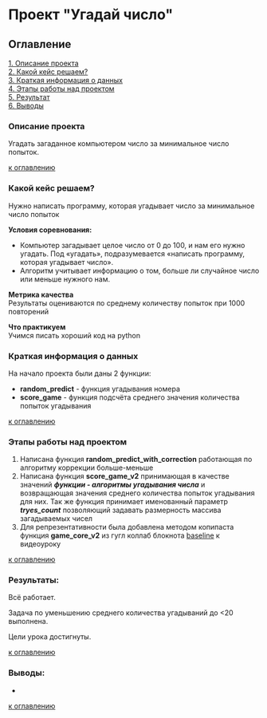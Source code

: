 # Проект "Угадай число"

## Оглавление  
[1. Описание проекта](.README.md#Описание-проекта)  
[2. Какой кейс решаем?](.README.md#Какой-кейс-решаем)  
[3. Краткая информация о данных](.README.md#Краткая-информация-о-данных)  
[4. Этапы работы над проектом](.README.md#Этапы-работы-над-проектом)  
[5. Результат](.README.md#Результат)    
[6. Выводы](.README.md#Выводы) 


### Описание проекта    
Угадать загаданное компьютером число за минимальное число попыток.

[к оглавлению](_)


### Какой кейс решаем?    
Нужно написать программу, которая угадывает число за минимальное число попыток


**Условия соревнования:**  
- Компьютер загадывает целое число от 0 до 100, и нам его нужно угадать. Под «угадать», подразумевается «написать программу, которая угадывает число».
- Алгоритм учитывает информацию о том, больше ли случайное число или меньше нужного нам.


**Метрика качества**     
Результаты оцениваются по среднему количеству попыток при 1000 повторений


**Что практикуем**     
Учимся писать хороший код на python


### Краткая информация о данных
На начало проекта были даны 2 функции:
- **random_predict** - функция угадывания номера
- **score_game** - функция подсчёта среднего значения количества попыток угадывания
  
[к оглавлению](.README.md#Оглавление)


### Этапы работы над проектом  
1) Написана функция **random_predict_with_correction** работающая по алгоритму коррекции больше-меньше
2) Написана функция **score_game_v2** принимающая в качестве значений ***функции - алгоритмы угадывания числа*** и возвращающая значения среднего количества попыток угадывания для них. Так же функция принимает именованный параметр ***tryes_count*** позволяющий задавать размерность массива загадываемых чисел 
3) Для репрезентативности была добавлена методом копипаста функция **game_core_v2** из гугл коллаб блокнота [baseline](https://colab.research.google.com/drive/1k2WZD8PWWOYFHrpAJoB2eZw06ID7KnFA) к видеоуроку

[к оглавлению](.README.md#Оглавление)


### Результаты:  
Всё работает.

Задача по уменьшению среднего количества угадываний до <20 выполнена.

Цели урока достигнуты.

[к оглавлению](.README.md#Оглавление)


### Выводы:  
-

[к оглавлению](.README.md#Оглавление)
